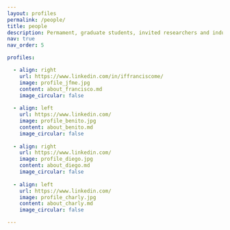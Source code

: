 ```yaml
---
layout: profiles
permalink: /people/
title: people
description: Permament, graduate students, invited researchers and industry practitioners. All members of the DeML Research Lab
nav: true
nav_order: 5

profiles:

  - align: right
    url: https://www.linkedin.com/in/iffranciscome/
    image: profile_jfme.jpg
    content: about_francisco.md
    image_circular: false
  
  - align: left
    url: https://www.linkedin.com/
    image: profile_benito.jpg
    content: about_benito.md
    image_circular: false
  
  - align: right
    url: https://www.linkedin.com/
    image: profile_diego.jpg
    content: about_diego.md
    image_circular: false
  
  - align: left
    url: https://www.linkedin.com/
    image: profile_charly.jpg
    content: about_charly.md
    image_circular: false

---
```

